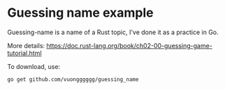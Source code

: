 # Guessing name example

Guessing-name is a name of a Rust topic, I've done it as a practice in Go.

More details: https://doc.rust-lang.org/book/ch02-00-guessing-game-tutorial.html

To download, use:
```bash
go get github.com/vuongggggg/guessing_name
```
